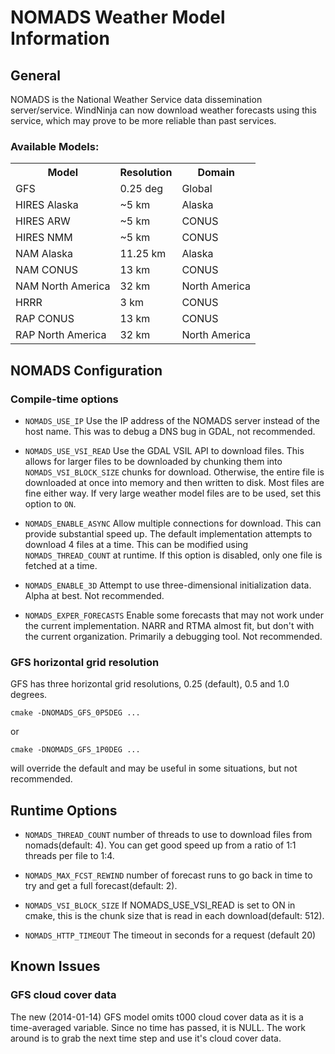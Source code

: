 
NOMADS Weather Model Information
================================

General
-------

NOMADS is the National Weather Service data dissemination server/service.  WindNinja can now download weather forecasts using this service, which may prove to be more reliable than past services.

### Available Models:
<table>
  <tr>
    <th>Model</th>
    <th>Resolution</th>
    <th>Domain</th>
  </tr>
  <tr>
    <td>GFS</td><td>0.25 deg</td><td>Global</td>
  </tr>
  <tr>
    <td>HIRES Alaska</td><td>~5 km</td><td>Alaska</td>
  </tr>
  <tr>
    <td>HIRES ARW</td><td>~5 km</td><td>CONUS</td>
  </tr>
  <tr>
    <td>HIRES NMM</td><td>~5 km</td><td>CONUS</td>
  </tr>
  <tr>
    <td>NAM Alaska</td><td>11.25 km</td><td>Alaska</td>
  </tr>
  <tr>
    <td>NAM CONUS</td><td>13 km</td><td>CONUS</td>
  </tr>
  <tr>
    <td>NAM North America</td><td>32 km</td><td>North America</td>
  </tr>
  <tr>
    <td>HRRR</td><td>3 km</td><td>CONUS</td>
  </tr>
  <tr>
    <td>RAP CONUS</td><td>13 km</td><td>CONUS</td>
  </tr>
  <tr>
    <td>RAP North America</td><td>32 km</td><td>North America</td>
  </tr>
</table>

NOMADS Configuration
--------------------

### Compile-time options

* `NOMADS_USE_IP` Use the IP address of the NOMADS server instead of the host
   name.  This was to debug a DNS bug in GDAL, not recommended.

* `NOMADS_USE_VSI_READ` Use the GDAL VSIL API to download files.  This allows
   for larger files to be downloaded by chunking them into
   `NOMADS_VSI_BLOCK_SIZE` chunks for download.  Otherwise, the entire file is
   downloaded at once into memory and then written to disk.  Most files are fine
   either way.  If very large weather model files are to be used, set this
   option to `ON`.

* `NOMADS_ENABLE_ASYNC` Allow multiple connections for download.  This can
   provide substantial speed up.  The default implementation attempts to
   download 4 files at a time.  This can be modified using `NOMADS_THREAD_COUNT`
   at runtime.  If this option is disabled, only one file is fetched at a time.

* `NOMADS_ENABLE_3D` Attempt to use three-dimensional initialization data.
  Alpha at best.  Not recommended.

* `NOMADS_EXPER_FORECASTS` Enable some forecasts that may not work under the
  current implementation.  NARR and RTMA almost fit, but don't with the current
  organization.  Primarily a debugging tool.  Not recommended.

### GFS horizontal grid resolution

GFS has three horizontal grid resolutions, 0.25 (default), 0.5 and 1.0 degrees.

    cmake -DNOMADS_GFS_0P5DEG ...

or

    cmake -DNOMADS_GFS_1P0DEG ...

will override the default and may be useful in some situations, but not
recommended.

Runtime Options
---------------

* `NOMADS_THREAD_COUNT` number of threads to use to download files from
   nomads(default: 4).  You can get good speed up from a ratio of 1:1 threads
   per file to 1:4.

* `NOMADS_MAX_FCST_REWIND` number of forecast runs to go back in time to try
   and get a full forecast(default: 2).

* `NOMADS_VSI_BLOCK_SIZE` If NOMADS_USE_VSI_READ is set to ON in cmake, this is
  the chunk size that is read in each download(default: 512).

* `NOMADS_HTTP_TIMEOUT` The timeout in seconds for a request (default 20)

Known Issues
------------

### GFS cloud cover data

The new (2014-01-14) GFS model omits t000 cloud cover data as it is a
time-averaged variable.  Since no time has passed, it is NULL.  The work around
is to grab the next time step and use it's cloud cover data.

